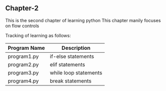 ## Chapter-2
This is the second chapter of learning python
This chapter manily focuses on flow controls

Tracking of learning as follows:

| Program Name | Description |
| --- | ---- |
| program1.py | if-else statements |
| program2.py | elif statements |
| program3.py | while loop statements |
| program4.py | break statements |